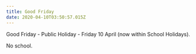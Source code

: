 ```yaml
---
title: Good Friday
date: 2020-04-10T03:50:57.015Z
---
```

Good Friday - Public Holiday - Friday 10 April (now within School Holidays).  

No school.
